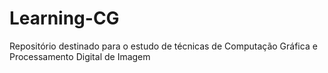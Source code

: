 # Learning-CG
Repositório destinado para o estudo de técnicas de Computação Gráfica e Processamento Digital de Imagem
